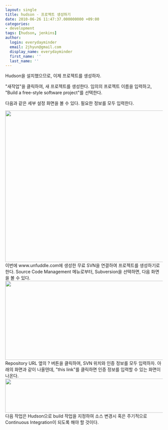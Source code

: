 ```yaml
---
layout: single
title: hudson - 프로젝트 생성하기
date: 2010-06-26 11:47:37.000000000 +09:00
categories:
- development
tags: [hudson, jenkins]
author:
  login: everydayminder
  email: 2jhyun@gmail.com
  display_name: everydayminder
  first_name: ''
  last_name: ''
---
```

Hudson을 설치했으므로, 이제 프로젝트를 생성하자.

"새작업"을 클릭하여, 새 프로젝트를 생성한다.
임의의 프로젝트 이름을 입력하고, "Build a free-style software project"를 선택한다.

다음과 같은 세부 설정 화면을 볼 수 있다.
필요한 정보를 모두 입력한다.

<img src="{{ site.baseurl }}/images/201006/cfile24-uf-173ea1044c25e4766b5f63.png" class="aligncenter" width="700" height="485" alt="" />
이번에 www.unfuddle.com에 생성한 무료 SVN을 연결하여 프로젝트를 생성하기로 한다.
Source Code Management 메뉴로부터, Subversion을 선택하면, 다음 화면을 볼 수 있다.

<img src="{{ site.baseurl }}/images/201006/cfile7-uf-11247e194c25e51b03a182.png" class="aligncenter" width="700" height="253" alt="" />
Repository URL 옆의 ? 버튼을 클릭하여, SVN 위치와 인증 정보를 모두 입력하자.
아래의 화면과 같이 나올텐데, "this link"를 클릭하면 인증 정보를 입력할 수 있는 화면이 나온다.

<img src="{{ site.baseurl }}/images/201006/cfile10-uf-1222571b4c25e815b58177.png" class="aligncenter" width="700" height="109" alt="" />
다음 작업은 Hudson으로 build 작업을 지정하여 소스 변경시 혹은 주기적으로 Continuous Integration이 되도록 해야 할 것이다.
